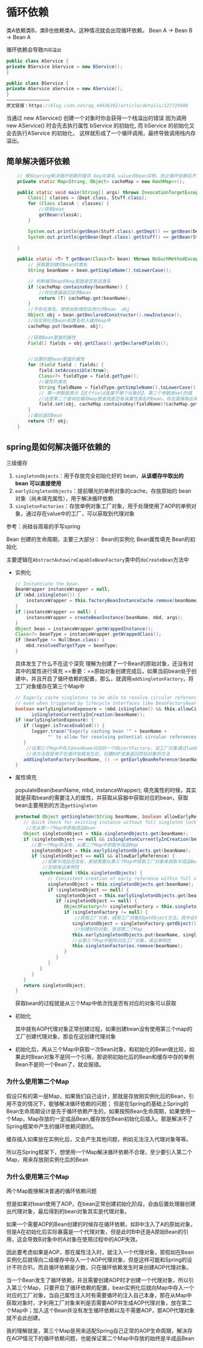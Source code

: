 # 循环依赖

类A依赖类B，类B也依赖类A，这种情况就会出现循环依赖。 Bean A → Bean B → Bean A

循环依赖会导致`内存溢出`

```java
public class AService {
private BService bService = new BService();
}

public class BService {
private AService aService = new AService();
}
————————————————
原文链接：https://blog.csdn.net/qq_44936392/article/details/127729486
```

当通过 new AService() 创建一个对象时你会获得一个栈溢出的错误
因为调用 new AService() 时会先去执行属性 bService 的初始化, 而 bService 的初始化又会去执行AService 的初始化， 这样就形成了一个循环调用，最终导致调用栈内存溢出。



## 简单解决循环依赖

```java
    // 模拟spring解决循环依赖的缓存 key存类名 value存bean实例，防止循环依赖后不断创建新对象导致栈内存溢出
    private static Map<String, Object> cacheMap = new HashMap<>();

    public static void main(String[] args) throws InvocationTargetException, NoSuchMethodException, InstantiationException, IllegalAccessException {
        Class[] classes = {Dept.class, Stuff.class};
        for (Class classA : classes) {
            //获取bean
            getBean(classA);
        }

        System.out.println(getBean(Stuff.class).getDept() == getBean(Dept.class));
        System.out.println(getBean(Dept.class).getStuff() == getBean(Stuff.class));

    }
	
    public static <T> T getBean(Class<T> bean) throws NoSuchMethodException, InvocationTargetException, InstantiationException, IllegalAccessException {
        // 获取要创建的bean的类名
        String beanName = bean.getSimpleName().toLowerCase();

        // 判断缓存map的key里面是否有该类名
        if (cacheMap.containsKey(beanName)) {
            //存在直接返回实例bean
            return (T) cacheMap.get(beanName);
        }
        //不存在类名，使用反射得到实例化的bean  obj
        Object obj = bean.getDeclaredConstructor().newInstance();
        //将实例化的bean和类名存入缓存map中
        cacheMap.put(beanName, obj);
        
        //获取bean里面的属性
        Field[] fields = obj.getClass().getDeclaredFields();


        //设置的是bean里面的属性
        for (Field field : fields) {
            field.setAccessible(true);
            Class<?> fieldType = field.getType();
			//属性的类名
            String fieldName = fieldType.getSimpleName().toLowerCase();
            // 第一参数是表示【这个field是属于哪个对象的】，第二个参数放set的值
            //这里第二个查询在缓存map里查找是否有该属性类名的bean，存在直接取出来set进去，不存在递归调用getBean()创建该类的bean
            field.set(obj, cacheMap.containsKey(fieldName)?cacheMap.get(fieldName): getBean(fieldType));
        }
        //最后返回bean
        return (T) obj;
    }
```

## spring是如何解决循环依赖的

三级缓存

1. `singletonObjects`：用于存放完全初始化好的 bean，**从该缓存中取出的 bean 可以直接使用**
2. `earlySingletonObjects`：提前曝光的单例对象的cache，存放原始的 bean 对象（尚未填充属性），用于解决循环依赖
3. `singletonFactories`：存放单例对象工厂对象，用于处理使用了AOP的单例对象，通过存在value中的工厂，可以获取到代理对象

参考：尚硅谷周瑜的手写spring

Bean 创建的生命周期，主要三大部分：
Bean的实例化
Bean属性填充
Bean的初始化

主要逻辑在`AbstractAutowireCapableBeanFactory`类中的`doCreateBean`方法中

- 实例化

  ```java
  // Instantiate the bean.
  BeanWrapper instanceWrapper = null;
  if (mbd.isSingleton()) {
      instanceWrapper = this.factoryBeanInstanceCache.remove(beanName);
  }
  if (instanceWrapper == null) {
      instanceWrapper = createBeanInstance(beanName, mbd, args);
  }
  Object bean = instanceWrapper.getWrappedInstance();
  Class<?> beanType = instanceWrapper.getWrappedClass();
  if (beanType != NullBean.class) {
      mbd.resolvedTargetType = beanType;
  }
  ```

  具体发生了什么不在这个深究
  理解为创建了一个Bean的原始对象，还没有对其中的属性进行填充
  ==重要：==原始对象创建完成后，如果当前bean处于创建中，并且开启了循环依赖的配置，那么，就调用`addSingletonFactory`，将工厂对象缓存在第三个Map中

  ```java
  // Eagerly cache singletons to be able to resolve circular references
  // even when triggered by lifecycle interfaces like BeanFactoryAware.
  boolean earlySingletonExposure = (mbd.isSingleton() && this.allowCircularReferences &&
        isSingletonCurrentlyInCreation(beanName));
  if (earlySingletonExposure) {
     if (logger.isTraceEnabled()) {
        logger.trace("Eagerly caching bean '" + beanName +
              "' to allow for resolving potential circular references");
     }
      //往第三个Map中存入beanName对应的一个ObjectFactory，该工厂对象通过lambda传入一个方法
      //该方法就是用于在循环依赖发生后，创建AOP或者返回原始对象的方法
     addSingletonFactory(beanName, () -> getEarlyBeanReference(beanName, mbd, bean));
  }
  ```

- 属性填充

  populateBean(beanName, mbd, instanceWrapper);
  填充属性的时候，其实就是获取bean的需要注入的属性，并获取从容器中获取对应的bean，获取bean主要用到的方法`getSingleton`

  ```java
  protected Object getSingleton(String beanName, boolean allowEarlyReference) {
     // Quick check for existing instance without full singleton lock
      //先从第一个Map中获取成品Bean
     Object singletonObject = this.singletonObjects.get(beanName);
     if (singletonObject == null && isSingletonCurrentlyInCreation(beanName)) {
        //第一个Map中没有，从第二个Map中获取半成品Map
        singletonObject = this.earlySingletonObjects.get(beanName);
        if (singletonObject == null && allowEarlyReference) {
            //如果半成品也没有，那就需要从第三个Map中获取工厂对象来获取半成品Bean
            //加锁保证单例性
           synchronized (this.singletonObjects) {
              // Consistent creation of early reference within full singleton lock
              singletonObject = this.singletonObjects.get(beanName);
              if (singletonObject == null) {
                 singletonObject = this.earlySingletonObjects.get(beanName);
                 if (singletonObject == null) {
                    ObjectFactory<?> singletonFactory = this.singletonFactories.get(beanName);
                    if (singletonFactory != null) {
                        //获取工厂对象，调用工厂对象的getObject方法，其中会判断该bean是否需要创建AOP
                       singletonObject = singletonFactory.getObject();
                        //创建好的对象，放进第二个Map
                       this.earlySingletonObjects.put(beanName, singletonObject);
                       //从第三个Map中删除对应工厂对象，保证单例性
                       this.singletonFactories.remove(beanName);
                    }
                 }
              }
           }
        }
     }
     return singletonObject;
  }
  ```

  获取bean的过程就是从三个Map中依次找是否有对应的对象可以获取

- 初始化

  其中就有AOP代理对象正常创建过程，如果创建bean没有使用第三个map的工厂创建代理对象，那会在这创建代理对象

- 初始化后，再从三个Map中获取一次Bean对象，和初始化的Bean做比较，如果此时Bean对象不是同一个引用，那说明初始化后的Bean和缓存中存的单例Bean不是同一个Bean了，就会报错。

  

### 为什么使用第二个Map

假设只有的第一层Map，如果我们自己设计，那就是存放刚实例化后的Bean，引用不变的情况下，能够解决循环依赖的问题；
但是在Spring的基础上Spring的Bean生命周期设计是先于循环依赖产生的，如果按照Bean生命周期，如果使用一个Map，Map存放的一定成品Bean,缓存放在Bean初始化后插入。那是解决不了Spring框架中产生的循环依赖问题的。

缓存插入如果放在实例化后，又会产生其他问题，例如无法注入代理对象等等。

所以在Spring框架下，想使用一个Map解决循环依赖不合理，至少要引入第二个Map，用来存放刚实例化后的Bean

### 为什么使用第三个Map

两个Map能够解决普通的循环依赖问题

但是如果对bean使用了AOP，在bean正常创建初始化阶段，会由后置处理器创建出代理对象，最后得到的bean对象其实是代理对象。

如果一个需要AOP的Bean创建的时候存在循环依赖，如B中注入了A的原始对象，但是A在初始化后实际暴露是一个代理对象，但是此时B中还是A原始Bean的引用，这会导致B对象中的A对象在使用过程中的AOP失效。

因此要考虑如果是AOP，那在属性注入时，就注入一个代理对象，那假如在Bean实例化后就得向二级缓存中存入一个AOP代理对象，但是这样可能和Spring的设计不符合叭，而且循环依赖是少数，只在循环依赖发生时来创建AOP代理对象。

当一个Bean发生了循环依赖，并且需要创建AOP时才创建一个代理对象，所以引入第三个Map，只要开启了循环依赖的配置，bean实例化后就向Map中存入一个对应的工厂对象，当自己属性注入时有需要循环的注入自己本身，那在从Map中获取对象时，才利用工厂对象来判是否需要AOP并生成AOP代理对象，放在第二个Map中；加入这个Bean并没有发生循环依赖以及不需要AOP，那AOP代理对象就不会此创建。

我的理解就是，第三个Map是用来适配Spring自己正常的AOP生命周期，解决存在AOP情况下的循环依赖问题，也能保证第二个Map中存放的始终是半成品Bean
